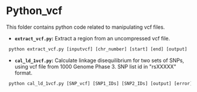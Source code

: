 # Python_vcf
This folder contains python code related to manipulating vcf files.

* **`extract_vcf.py`:** Extract a region from an uncompressed vcf file.

```python
 python extract_vcf.py [inputvcf] [chr_number] [start] [end] [output]
```

* **`cal_ld_1vcf.py`:** Calculate linkage disequilibrium for two sets of SNPs, using vcf file from 1000 Genome Phase 3.
SNP list id in "rsXXXXX" format.

```python
 python cal_ld_1vcf.py [SNP_vcf] [SNP1_IDs] [SNP2_IDs] [output] [error]
```
